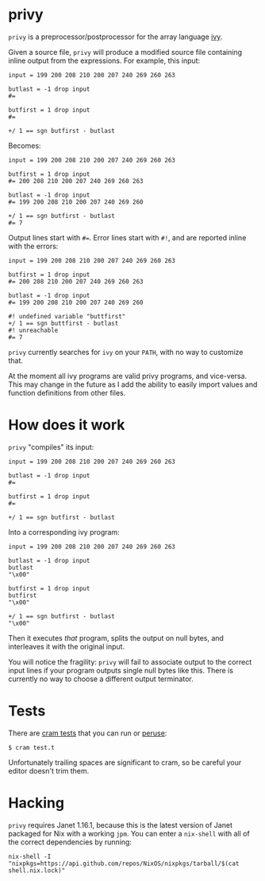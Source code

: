 # privy

`privy` is a preprocessor/postprocessor for the array language [ivy](https://github.com/robpike/ivy).

Given a source file, `privy` will produce a modified source file containing inline output from the expressions. For example, this input:

```ivy
input = 199 200 208 210 200 207 240 269 260 263

butlast = -1 drop input
#=

butfirst = 1 drop input
#=

+/ 1 == sgn butfirst - butlast
```

Becomes:

```ivy
input = 199 200 208 210 200 207 240 269 260 263

butfirst = 1 drop input
#= 200 208 210 200 207 240 269 260 263

butlast = -1 drop input
#= 199 200 208 210 200 207 240 269 260

+/ 1 == sgn butfirst - butlast
#= 7
```

Output lines start with `#=`. Error lines start with `#!`, and are reported inline with the errors:

```
input = 199 200 208 210 200 207 240 269 260 263

butfirst = 1 drop input
#= 200 208 210 200 207 240 269 260 263

butlast = -1 drop input
#= 199 200 208 210 200 207 240 269 260

#! undefined variable "buttfirst"
+/ 1 == sgn buttfirst - butlast
#! unreachable
#= 7
```

`privy` currently searches for `ivy` on your `PATH`, with no way to customize that.

At the moment all ivy programs are valid privy programs, and vice-versa. This may change in the future as I add the ability to easily import values and function definitions from other files.

# How does it work

`privy` "compiles" its input:

```ivy
input = 199 200 208 210 200 207 240 269 260 263

butlast = -1 drop input
#=

butfirst = 1 drop input
#=

+/ 1 == sgn butfirst - butlast
```

Into a corresponding ivy program:

```
input = 199 200 208 210 200 207 240 269 260 263

butlast = -1 drop input
butlast
"\x00"

butfirst = 1 drop input
butfirst
"\x00"

+/ 1 == sgn butfirst - butlast
"\x00"
```

Then it executes *that* program, splits the output on null bytes, and interleaves it with the original input.

You will notice the fragility: `privy` will fail to associate output to the correct input lines if your program outputs single null bytes like this. There is currently no way to choose a different output terminator.

# Tests

There are [cram tests](https://bitheap.org/cram/) that you can run or [peruse](test.t):

    $ cram test.t

Unfortunately trailing spaces are significant to cram, so be careful your editor doesn't trim them.

# Hacking

`privy` requires Janet 1.16.1, because this is the latest version of Janet packaged for Nix with a working `jpm`. You can enter a `nix-shell` with all of the correct dependencies by running:

```
nix-shell -I "nixpkgs=https://api.github.com/repos/NixOS/nixpkgs/tarball/$(cat shell.nix.lock)"
```
